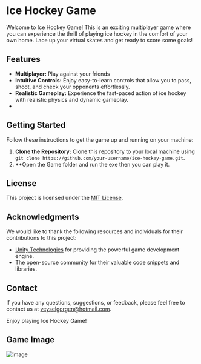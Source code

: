 # Ice Hockey Game

Welcome to Ice Hockey Game! This is an exciting multiplayer game where you can experience the thrill of playing ice hockey in the comfort of your own home. Lace up your virtual skates and get ready to score some goals!

## Features

- **Multiplayer:** Play against your friends
- **Intuitive Controls:** Enjoy easy-to-learn controls that allow you to pass, shoot, and check your opponents effortlessly.
- **Realistic Gameplay:** Experience the fast-paced action of ice hockey with realistic physics and dynamic gameplay.
- 
## Getting Started

Follow these instructions to get the game up and running on your machine:


1. **Clone the Repository:** Clone this repository to your local machine using `git clone https://github.com/your-username/ice-hockey-game.git`.
2. **Open the Game folder and run the exe then you can play it.



## License

This project is licensed under the [MIT License](LICENSE).

## Acknowledgments

We would like to thank the following resources and individuals for their contributions to this project:

- [Unity Technologies](https://unity.com/) for providing the powerful game development engine.
- The open-source community for their valuable code snippets and libraries.

## Contact

If you have any questions, suggestions, or feedback, please feel free to contact us at [veyselgorgen@hotmail.com](mailto:veyselgorgen@hotmail.com).

Enjoy playing Ice Hockey Game!

## Game Image
![image](https://github.com/vgorgen/IceHokeyGame/assets/92218276/afcb9403-7377-4aa0-b022-00142e6f7109)
